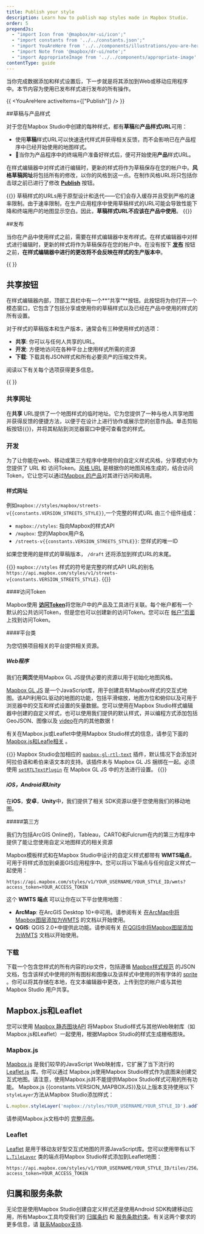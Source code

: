```yaml
---
title: Publish your style
description: Learn how to publish map styles made in Mapbox Studio.
order: 5
prependJs:
  - "import Icon from '@mapbox/mr-ui/icon';"
  - "import constants from '../../constants.json';"
  - "import YouAreHere from '../../components/illustrations/you-are-here';"
  - "import Note from '@mapbox/dr-ui/note';"
  - "import AppropriateImage from '../../components/appropriate-image';"
contentType: guide
---
```


<p className="txt-l">当你完成数据添加和样式设置后，下一步就是将其添加到Web或移动应用程序中。本节内容为使用已发布样式进行发布的所有操作。</p>

{{
  <YouAreHere
    activeItems={["Publish"]}
  />
}}

##草稿与产品样式

对于您在Mapbox Studio中创建的每种样式，都有**草稿**和**产品样式URL**可用：
- 使用**草稿**样式URL可以快速迭代样式并获得相关反馈，而不会影响已在产品程序中已经开始使用的地图样式。
- 当你为产品程序中的终端用户准备好样式后，便可开始使用**产品**样式URL。

在样式编辑器中对样式进行编辑时，更新的样式将作为草稿保存在您的帐户中。**风格草稿网址**将包括所有的修改，以你的风格到这一点。在制作风格URL将只包括你击球之前已进行了修改 [**Publish**](#publish) 按钮。

{{<Note title="Do not use draft styles in production applications" theme="warning">}}
草稿样式的URLs用于原型设计和迭代——它们会存入缓存并且受到严格的速率限制。由于速率限制，在生产应用程序中使用草稿样式的URL可能会导致性能下降和终端用户的地图显示空白。因此，**草稿样式URL不应该在产品中使用**。
{{</Note>}}

<!-- add toggle video -->

##发布

当你在产品中使用样式之前，需要在样式编辑器中发布样式。在样式编辑器中对样式进行编辑时，更新的样式将作为草稿保存在您的帐户中。在没有按下 [**发布**](/studio-manual/reference/styles/#publish-style) 按钮之前，**在样式编辑器中进行的更改将不会反映在样式的生产版本中**。

{{
  <AppropriateImage
    imageId="overview-publish-share-production"
    alt="publish modal"
  />
}}


## 共享按钮

在样式编辑器内部，顶部工具栏中有一个**“共享”**按钮。此按钮将为你打开一个模态窗口，它包含了包括分享或使用你的草稿样式以及已经在产品中使用的样式的所有设置。

对于样式的草稿版本和生产版本，通常会有三种使用样式的选项：

- **共享**:  你可以与任何人共享的URL。
- **开发**: 方便地访问在各种平台上使用样式所需的资源
- **下载**: 下载具有JSON样式和所有必要资产的压缩文件夹。

阅读以下有关每个选项获得更多信息。

{{
  <AppropriateImage
    imageId="overview-publish-share-draft"
    alt="screenshot of the share and use modal"
  />
}}

### 共享网址

在**共享** URL提供了一个地图样式的临时地址。它为您提供了一种与他人共享地图并获得反馈的便捷方法，以便于在设计上进行协作或展示您的创意作品。单击剪贴板按钮{{}}，并将其粘贴到浏览器窗口中便可查看您的样式。

### 开发

为了让你能在web、移动或第三方程序中使用你的自定义样式风格，分享模式中为您提供了 URL 和 访问Token。[风格 URL](https://docs.mapbox.com/help/glossary/style-url/) 是根据你的地图风格生成的，结合访问 Token，它让您可以通过[Mapbox 的产品](https://docs.mapbox.com/)对其进行访问和调用。

#### 样式网址

例如`mapbox://styles/mapbox/streets-v{{constants.VERSION_STREETS_STYLE}}`,一个完整的样式URL 由三个组件组成：

- `mapbox://styles`: 指向Mapbox的样式API
- `/mapbox`: 您的Mapbox用户名
- `/streets-v{{constants.VERSION_STREETS_STYLE}}`: 您样式的唯一ID

如果您使用的是样式的草稿版本， `/draft` 还将添加到样式URL的末尾。

{{<Note>}}
`mapbox://styles` 样式的符号是完整的样式API URL的别名 `https://api.mapbox.com/styles/v1/streets-v{constants.VERSION_STREETS_STYLE}`.
{{</Note>}}

####访问Token

Mapbox使用 [**访问Token**](https://docs.mapbox.com/help/glossary/access-token)将您账户中的产品及工具进行关联。每个帐户都有一个默认的公共访问Token，但是您也可以创建新的访问Token。您可以在 [帐户”页面](https://account.mapbox.com) 上找到访问Token。

####平台类

为您切换项目相关的平台提供相关资源。
##### Web程序

我们在**网页**使用Mapbox GL JS提供必要的资源以用于初始化地图风格。

[Mapbox GL JS](https://www.mapbox.com/mapbox-gl-js) 是一个JavaScript库，用于创建具有Mapbox样式的交互式地图。该API利用GL驱动的地图的功能，包括平滑缩放，地图方位和俯仰以及可用于浏览器中的交互和样式设置的矢量数据。您可以使用在Mapbox Studio样式编辑器中创建的自定义样式，也可以使用我们提供的默认样式，并以编程方式添加包括GeoJSON、图像以及 [video](https://docs.mapbox.com/mapbox-gl-js/example/video-on-a-map/)在内的其他数据！

有关在Mapbox.js或Leaflet中使用Mapbox Studio样式的信息，请参见下面的 [Mapbox.js和Leafle相关](#mapboxjs-and-leaflet) 。

{{<Note title="Right-to-left support in Mapbox GL JS">}}
 Mapbox Studio会加相应的 [`mapbox-gl-rtl-text`](https://github.com/mapbox/mapbox-gl-rtl-text) 插件，默认情况下会添加对阿拉伯语和希伯来语文本的支持。该插件未与 Mapbox GL JS 捆绑在一起。必须使用 [`setRTLTextPlugin`](https://docs.mapbox.com/mapbox-gl-js/api/#setrtltextplugin)  在 Mapbox GL JS 中的方法进行设置。
{{</Note>}}

##### iOS，Android和Unity

在**iOS**，**安卓**，**Unity**中，我们提供了相关 SDK资源以便于您使用我们的移动地图。

#####第三方

我们为包括ArcGIS Online的，Tableau，CARTO和Fulcrum在内的第三方程序中提供了能让您使用自定义地图样式的相关资源

Mapbox模板样式和在Mapbox Studio中设计的自定义样式都带有 **WMTS端点**，可用于将样式添加到桌面GIS应用程序中。您可以将以下端点与任何自定义样式一起使用：

```
https://api.mapbox.com/styles/v1/YOUR_USERNAME/YOUR_STYLE_ID/wmts?access_token=YOUR_ACCESS_TOKEN
```
这个 **WMTS 端点** 可以让你在以下平台使用地图：

- **ArcMap**: 在ArcGIS Desktop 10+中可用。请参阅有关 [在ArcMap中将Mapbox图层添加为WMTS](https://docs.mapbox.com/help/tutorials/mapbox-arcgis-qgis/#add-mapbox-maps-in-arcmap) 的文档以开始使用。
- **QGIS**: QGIS 2.0+中提供此功能。请参阅有关 [在QGIS中将Mapbox图层添加为WMTS](https://docs.mapbox.com/help/tutorials/mapbox-arcgis-qgis/#add-mapbox-maps-in-qgis) 文档以开始使用。

### 下载

下载一个包含您样式的所有内容的zip文件，包括遵循 [Mapbox样式规范](https://docs.mapbox.com/mapbox-gl-js/style-spec/) 的JSON文档，包含该样式中使用的所有图标和图像以及该样式中使用的所有字体的 [sprite](https://docs.mapbox.com/help/glossary/sprite) 。你可以将其存储在本地，在文本编辑器中更改，上传到您的帐户或与其他Mapbox Studio 用户共享。

## Mapbox.js和Leaflet

您可以使用 [Mapbox 静态图块API](https://docs.mapbox.com/api/maps/#static-tiles) 将Mapbox Studio样式与其他Web映射库（如Mapbox.js和Leaflet）一起使用，根据Mapbox Studio的样式生成栅格图块。

### Mapbox.js

[Mapbox.js](https://docs.mapbox.com/mapbox.js) 是我们较早的JavaScript Web映射库，它扩展了当下流行的 [Leaflet.js](http://leafletjs.com) 库。你可以通过 Mapbox.js使用Mapbox Studio样式作为底图来创建交互式地图。请注意，使用Mapbox.js并不能提供Mapbox Studio样式可用的所有功能。
Mapbox.js {{constants.VERSION_MAPBOXJS}}及以上版本支持使用以下 `styleLayer`方法从Mapbox Studio添加样式：

```js
L.mapbox.styleLayer('mapbox://styles/YOUR_USERNAME/YOUR_STYLE_ID').addTo(map);
```

请参阅Mapbox.js文档中的 [完整示例](https://docs.mapbox.com/mapbox.js/example/v1.0.0/stylelayer/)。


### Leaflet

[Leaflet](https://leafletjs.com/) 是用于移动友好型交互式地图的开源JavaScript库。您可以使用带有以下 [`L.TileLayer`](https://leafletjs.com/reference-1.3.2.html#tilelayer) 类的端点将Mapbox Studio样式添加到Leaflet地图：

```
https://api.mapbox.com/styles/v1/YOUR_USERNAME/YOUR_STYLE_ID/tiles/256/{z}/{x}/{y}?access_token=YOUR_ACCESS_TOKEN
```


## 归属和服务条款

无论您是使用Mapbox Studio创建自定义样式还是使用Android SDK构建移动应用，所有Mapbox工具均受我们的 [归属条约](https://docs.mapbox.com/help/how-mapbox-works/attribution/) 和 [服务条款约束](https://www.mapbox.com/tos)。有关这两个要求的更多信息，请 [联系Mapbox支持](https://support.mapbox.com).
